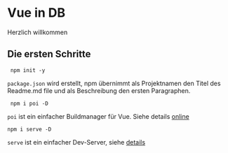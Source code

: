 # Vue in DB
Herzlich willkommen

## Die ersten Schritte

``` 
 npm init -y     
```

`package.json` wird erstellt, npm übernimmt als Projektnamen 
den Titel des Readme.md file und als Beschreibung den ersten Paragraphen.


```
 npm i poi -D
```

`poi` ist ein einfacher Buildmanager für Vue. Siehe details [online](https://github.com/egoist/poi)

``` 
npm i serve -D
```

`serve` ist ein einfacher Dev-Server, siehe [details](https://www.npmjs.com/package/serve)
